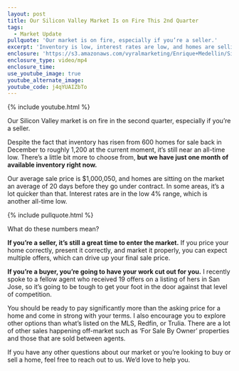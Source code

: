```yaml
---
layout: post
title: Our Silicon Valley Market Is on Fire This 2nd Quarter
tags:
  - Market Update
pullquote: 'Our market is on fire, especially if you’re a seller.'
excerpt: 'Inventory is low, interest rates are low, and homes are selling fast in our market. Here’s what that means for buyers and sellers.'
enclosure: 'https://s3.amazonaws.com/vyralmarketing/Enrique+Medellin/Silicon+Valley+Real+Estate+Your+Santa+Clara+2nd+quarter+market+update.mp4'
enclosure_type: video/mp4
enclosure_time:
use_youtube_image: true
youtube_alternate_image:
youtube_code: j4qYUAIZbTo
---
```



{% include youtube.html %}

Our Silicon Valley market is on fire in the second quarter, especially if you’re a seller.&nbsp;

Despite the fact that inventory has risen from 600 homes for sale back in December to roughly 1,200 at the current moment, it’s still near an all-time low. There’s a little bit more to choose from, **but we have just one month of available inventory right now.&nbsp;**

Our average sale price is $1,000,050, and homes are sitting on the market an average of 20 days before they go under contract. In some areas, it’s a lot quicker than that. Interest rates are in the low 4% range, which is another all-time low.&nbsp;

{% include pullquote.html %}

What do these numbers mean?

**If you’re a seller, it’s still a great time to enter the market.** If you price your home correctly, present it correctly, and market it properly, you can expect multiple offers, which can drive up your final sale price.&nbsp;

**If you’re a buyer, you’re going to have your work cut out for you.** I recently spoke to a fellow agent who received 19 offers on a listing of hers in San Jose, so it’s going to be tough to get your foot in the door against that level of competition.&nbsp;

You should be ready to pay significantly more than the asking price for a home and come in strong with your terms. I also encourage you to explore other options than what’s listed on the MLS, Redfin, or Trulia. There are a lot of other sales happening off-market such as ‘For Sale By Owner’ properties and those that are sold between agents.&nbsp;

If you have any other questions about our market or you’re looking to buy or sell a home, feel free to reach out to us. We’d love to help you.&nbsp;
<br>&nbsp;